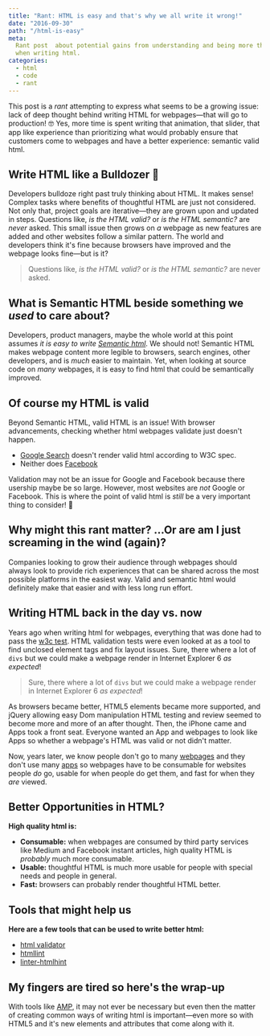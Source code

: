 ```yaml
---
title: "Rant: HTML is easy and that's why we all write it wrong!"
date: "2016-09-30"
path: "/html-is-easy"
meta:
  Rant post  about potential gains from understanding and being more thoughtful
  when writing html.
categories:
  - html
  - code
  - rant
---
```


This post is a _rant_ attempting to express what seems to be a growing issue: lack of deep thought behind writing HTML for webpages—that will go to production! 🤓 Yes, more time is spent writing that animation, that slider, that app like experience than prioritizing what would probably ensure that customers come to webpages and have a better experience: semantic valid html.

## Write HTML like a Bulldozer&nbsp;🚜

Developers bulldoze right past truly thinking about HTML. It makes sense! Complex tasks where benefits of thoughtful HTML are just not considered. Not only that, project goals are iterative—they are grown upon and updated in steps. Questions like, _is the HTML valid?_ or _is the HTML semantic?_ are _never_ asked. This small issue then grows on _a_ webpage as new features are added and other websites follow a similar pattern. The world and developers think it's fine because browsers have improved and the webpage looks fine—but is it?

> Questions like, _is the HTML valid?_ or _is the HTML semantic?_ are never asked.

## What is Semantic HTML beside something we _used_ to care about?

Developers, product managers, maybe the whole world at this point assumes _it is easy to write [Semantic html](https://en.wikipedia.org/wiki/Semantic_HTML)_. We should not! Semantic HTML makes webpage content more legible to browsers, search engines, other developers, and is _much_ easier to maintain. Yet, when looking at source code on _many_ webpages, it is easy to find html that could be semantically improved.

## Of course my HTML is valid

Beyond Semantic HTML, valid HTML is an issue! With browser advancements, checking whether html webpages validate just doesn't happen.

- [Google Search](https://validator.w3.org/nu/?doc=https%3A%2F%2Fwww.google.com%2F) doesn't render valid html according to W3C spec.
- Neither does [Facebook](https://validator.w3.org/nu/?doc=https%3A%2F%2Fwww.facebook.com%2F)

Validation may not be an issue for Google and Facebook because there usership maybe be so large. However, most websites are _not_ Google or Facebook. This is where the point of valid html is _still_ be a very important thing to consider! 💭

## Why might this rant matter? &hellip;Or are am I just screaming in the wind (again)?

Companies looking to grow their audience through webpages should always look to provide rich experiences that can be shared across the most possible platforms in the easiest way. Valid and semantic html would definitely make that easier and with less long run effort.

## Writing HTML back in the day vs. now

Years ago when writing html for webpages, everything that was done had to pass the [w3c test](https://validator.w3.org/). HTML validation tests were even looked at as a tool to find unclosed element tags and fix layout issues. Sure, there where a lot of `divs` but we could make a webpage render in Internet Explorer 6 _as expected_!

> Sure, there where a lot of `divs` but we could make a webpage render in Internet Explorer 6 _as expected_!

As browsers became better, HTML5 elements became more supported, and jQuery allowing easy Dom manipulation HTML testing and review seemed to become more and more of an after thought. Then, the iPhone came and Apps took a front seat. Everyone wanted an App and webpages to look like Apps so whether a webpage's HTML was valid or not didn't matter.

Now, years later, we know people don't go to many [webpages](https://www.quora.com/How-many-webpages-does-an-average-user-visit-per-day) and they don't use many [apps](http://fortune.com/2015/09/24/apps-smartphone-facebook/) so webpages have to be consumable for websites people _do_ go, usable for when people do get them, and fast for when they _are_ viewed.

## Better Opportunities in HTML?

**High quality html is:**

- **Consumable:** when webpages are consumed by third party services like Medium and Facebook instant articles, high quality HTML is _probably_ much more consumable.
- **Usable:** thoughtful HTML is much more usable for people with special needs and people in general.
- **Fast:** browsers can probably render thoughtful HTML better.

## Tools that might help us

**Here are a few tools that can be used to write better html:**

- [html validator](https://validator.w3.org/)
- [htmllint](https://github.com/htmllint/htmllint)
- [linter-htmlhint](https://github.com/AtomLinter/linter-htmlhint)

## My fingers are tired so here's the wrap-up

With tools like [AMP](https://www.ampproject.org/), it may not ever be necessary but even then the matter of creating common ways of writing html is important—even more so with HTML5 and it's new elements and attributes that come along with it.

